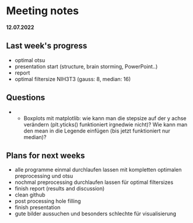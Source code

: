 # Meeting notes
**12.07.2022**
## Last week's progress
- optimal otsu
- presentation start (structure, brain storming, PowerPoint..)
- report  
- optimal filtersize NIH3T3 (gauss: 8, median: 16)

              
 
 
## Questions
- - Boxplots mit matplotlib: wie kann man die stepsize auf der y achse verändern (plt.yticks() funktioniert irgnedwie nicht)? Wie kann man den mean in die Legende einfügen (bis jetzt funktioniert nur median)?


## Plans for next weeks
- alle programme einmal durchlaufen lassen mit kompletten optimalen preprocessing und otsu
- nochmal preprocessing durchlaufen lassen für optimal filtersizes
- finish report (results and discussion)
- clean github
- post processing hole filling
- finish presentation
- gute bilder aussuchen und besonders schlechte für visualisierung

